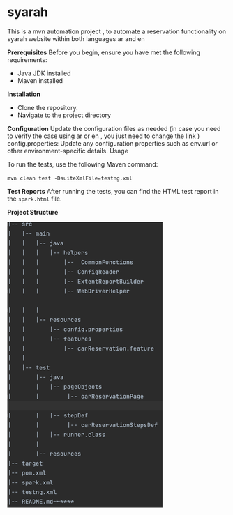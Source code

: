 # syarah
 This is a mvn automation project  , to automate a reservation functionality on syarah website within both languages ar and en 

**Prerequisites**
Before you begin, ensure you have met the following requirements:

- Java JDK installed
- Maven installed

**Installation**
- Clone the repository.
- Navigate to the project directory

**Configuration**
Update the configuration files as needed (in case you need to verify the case using ar or en , you just need to change the link )
config.properties: Update any configuration properties such as env.url or other environment-specific details.
Usage


To run the tests, use the following Maven command:

`mvn clean test -DsuiteXmlFile=testng.xml`

**Test Reports**
After running the tests, you can find the HTML test report in the  `spark.html` file.

**Project Structure**
  
![img.png](img.png)

